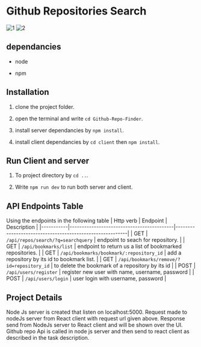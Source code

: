 # Github Repositories Search

![1](https://user-images.githubusercontent.com/14060649/116814401-1ce2d980-ab59-11eb-88b6-56fa85532fe0.jpg)
![2](https://user-images.githubusercontent.com/14060649/116814403-1d7b7000-ab59-11eb-8ec5-23cc339640cf.jpg)

## dependancies

- node

- npm

## Installation

1. clone the project folder.

2. open the terminal and write `cd Github-Repo-Finder`.

3. install server dependancies by `npm install`.

4. install client dependancies by `cd client` then `npm install`.

## Run Client and server

1. To project directory by `cd ..`.

2. Write `npm run dev` to run both server and client.

## API Endpoints Table

Using the endpoints in the following table
| Http verb | Endpoint                                  | Description                                              |
|-----------|-------------------------------------------|----------------------------------------------------------|
| GET       | `/api/repos/search/?q=searchquery`        | endpoint to seach for repository.                        |
| GET       | `/api/bookmarks/list`                     | endpoint to return us a list of bookmarked repositories. |
| GET       | `/api/bookmarks/bookmark/:repository_id`  | add a repository by its id to bookmark list.             |
| GET       | `/api/bookmarks/remove/?id=repository_id` | to delete the bookmark of a repository by its id         |
| POST      | `/api/users/register`                     | register new user with name, username, password          |
| POST      | `/api/users/login`                        | user login with username, password                       |

## Project Details

Node Js server is created that listen on localhost:5000.
Request made to nodeJs server from React client with request url given above.
Response send from NodeJs server to React client and will be shown over the UI.
Github repo Api is called in node js server and then send to react client as described in the task description.
